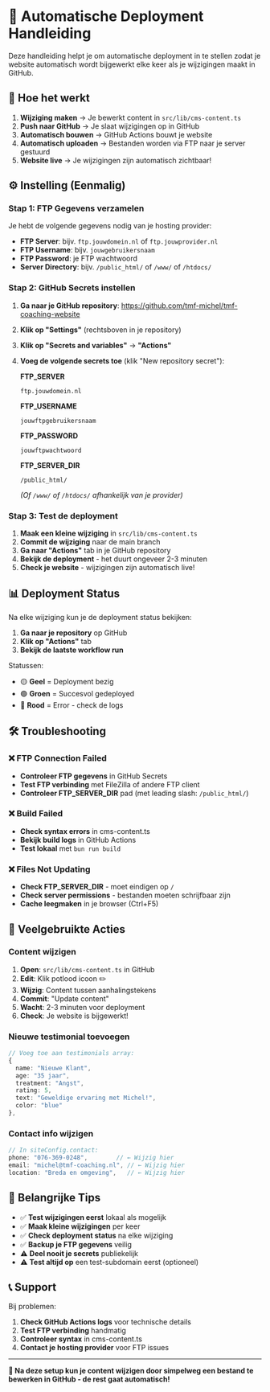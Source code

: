 # 🚀 Automatische Deployment Handleiding

Deze handleiding helpt je om automatische deployment in te stellen zodat je website automatisch wordt bijgewerkt elke keer als je wijzigingen maakt in GitHub.

## 🔧 Hoe het werkt

1. **Wijziging maken** → Je bewerkt content in `src/lib/cms-content.ts`
2. **Push naar GitHub** → Je slaat wijzigingen op in GitHub
3. **Automatisch bouwen** → GitHub Actions bouwt je website
4. **Automatisch uploaden** → Bestanden worden via FTP naar je server gestuurd
5. **Website live** → Je wijzigingen zijn automatisch zichtbaar!

## ⚙️ Instelling (Eenmalig)

### Stap 1: FTP Gegevens verzamelen

Je hebt de volgende gegevens nodig van je hosting provider:

- **FTP Server**: bijv. `ftp.jouwdomein.nl` of `ftp.jouwprovider.nl`
- **FTP Username**: bijv. `jouwgebruikersnaam`
- **FTP Password**: je FTP wachtwoord
- **Server Directory**: bijv. `/public_html/` of `/www/` of `/htdocs/`

### Stap 2: GitHub Secrets instellen

1. **Ga naar je GitHub repository**: https://github.com/tmf-michel/tmf-coaching-website

2. **Klik op "Settings"** (rechtsboven in je repository)

3. **Klik op "Secrets and variables"** → **"Actions"**

4. **Voeg de volgende secrets toe** (klik "New repository secret"):

   **FTP_SERVER**
   ```
   ftp.jouwdomein.nl
   ```

   **FTP_USERNAME**
   ```
   jouwftpgebruikersnaam
   ```

   **FTP_PASSWORD**
   ```
   jouwftpwachtwoord
   ```

   **FTP_SERVER_DIR**
   ```
   /public_html/
   ```
   _(Of `/www/` of `/htdocs/` afhankelijk van je provider)_

### Stap 3: Test de deployment

1. **Maak een kleine wijziging** in `src/lib/cms-content.ts`
2. **Commit de wijziging** naar de main branch
3. **Ga naar "Actions"** tab in je GitHub repository
4. **Bekijk de deployment** - het duurt ongeveer 2-3 minuten
5. **Check je website** - wijzigingen zijn automatisch live!

## 📊 Deployment Status

Na elke wijziging kun je de deployment status bekijken:

1. **Ga naar je repository** op GitHub
2. **Klik op "Actions"** tab
3. **Bekijk de laatste workflow run**

Statussen:
- 🟡 **Geel** = Deployment bezig
- 🟢 **Groen** = Succesvol gedeployed
- 🔴 **Rood** = Error - check de logs

## 🛠 Troubleshooting

### ❌ FTP Connection Failed
- **Controleer FTP gegevens** in GitHub Secrets
- **Test FTP verbinding** met FileZilla of andere FTP client
- **Controleer FTP_SERVER_DIR** pad (met leading slash: `/public_html/`)

### ❌ Build Failed
- **Check syntax errors** in cms-content.ts
- **Bekijk build logs** in GitHub Actions
- **Test lokaal** met `bun run build`

### ❌ Files Not Updating
- **Check FTP_SERVER_DIR** - moet eindigen op `/`
- **Check server permissions** - bestanden moeten schrijfbaar zijn
- **Cache leegmaken** in je browser (Ctrl+F5)

## 🎯 Veelgebruikte Acties

### Content wijzigen
1. **Open**: `src/lib/cms-content.ts` in GitHub
2. **Edit**: Klik potlood icoon ✏️
3. **Wijzig**: Content tussen aanhalingstekens
4. **Commit**: "Update content"
5. **Wacht**: 2-3 minuten voor deployment
6. **Check**: Je website is bijgewerkt!

### Nieuwe testimonial toevoegen
```typescript
// Voeg toe aan testimonials array:
{
  name: "Nieuwe Klant",
  age: "35 jaar",
  treatment: "Angst",
  rating: 5,
  text: "Geweldige ervaring met Michel!",
  color: "blue"
},
```

### Contact info wijzigen
```typescript
// In siteConfig.contact:
phone: "076-369-0248",        // ← Wijzig hier
email: "michel@tmf-coaching.nl", // ← Wijzig hier
location: "Breda en omgeving",   // ← Wijzig hier
```

## 🚨 Belangrijke Tips

- ✅ **Test wijzigingen eerst** lokaal als mogelijk
- ✅ **Maak kleine wijzigingen** per keer
- ✅ **Check deployment status** na elke wijziging
- ✅ **Backup je FTP gegevens** veilig
- ⚠️ **Deel nooit je secrets** publiekelijk
- ⚠️ **Test altijd op** een test-subdomain eerst (optioneel)

## 📞 Support

Bij problemen:
1. **Check GitHub Actions logs** voor technische details
2. **Test FTP verbinding** handmatig
3. **Controleer syntax** in cms-content.ts
4. **Contact je hosting provider** voor FTP issues

---

**🎉 Na deze setup kun je content wijzigen door simpelweg een bestand te bewerken in GitHub - de rest gaat automatisch!**
